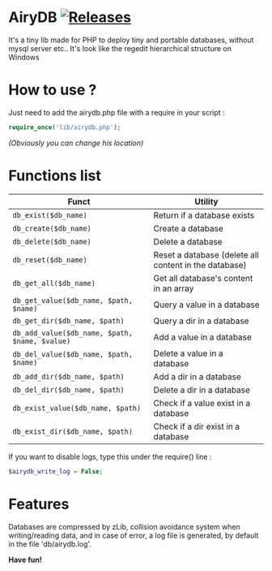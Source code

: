 # AiryDB  [![Releases](https://img.shields.io/github/release/SkywalkerFR/php-AiryDB/all.svg?style=flat-square&logo=php&colorB=97ca00&logoColor=ffffff)](https://github.com/SkywalkerFR/php-AiryDB/releases)

It's a tiny lib made for PHP to deploy tiny and portable databases, without mysql server etc..
It's look like the regedit hierarchical structure on Windows

# How to use ?
Just need to add the airydb.php file with a require in your script :

```php
require_once('lib/airydb.php');
```
_(Obviously you can change his location)_

# Functions list

Funct                                             |Utility
--------------------------------------------------|------
```db_exist($db_name)```                          | Return if a database exists
```db_create($db_name)```                         | Create a database
```db_delete($db_name)```                         | Delete a database
```db_reset($db_name)```                          | Reset a database (delete all content in the database)
```db_get_all($db_name)```                        | Get all database's content in an array
```db_get_value($db_name, $path, $name)```        | Query a value in a database
```db_get_dir($db_name, $path)```                 | Query a dir in a database
```db_add_value($db_name, $path, $name, $value)```| Add a value in a database
```db_del_value($db_name, $path, $name)```        | Delete a value in a database
```db_add_dir($db_name, $path)```                 | Add a dir in a database
```db_del_dir($db_name, $path)```                 | Delete a dir in a database
```db_exist_value($db_name, $path)```             | Check if a value exist in a database
```db_exist_dir($db_name, $path)```               | Check if a dir exist in a database

If you want to disable logs, type this under the require() line :
```php
$airydb_write_log = False;
```

# Features
Databases are compressed by zLib,
collision avoidance system when writing/reading data,
and in case of error, a log file is generated, by default in the file 'db/airydb.log'.


__Have fun!__
